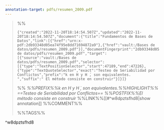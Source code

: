 ```yaml
---
annotation-target: pdfs/resumen_2009.pdf 
---
```


>%%
>```annotation-json
>{"created":"2022-11-20T18:14:54.507Z","updated":"2022-11-20T18:14:54.507Z","document":{"title":"Fundamentos de Bases de Datos","link":[{"href":"urn:x-pdf:2db93348d05ea74f95e8dd71694872a9"},{"href":"vault:/Bases de datos/pdfs/resumen_2009.pdf"}],"documentFingerprint":"2db93348d05ea74f95e8dd71694872a9"},"uri":"vault:/Bases de datos/pdfs/resumen_2009.pdf","target":[{"source":"vault:/Bases de datos/pdfs/resumen_2009.pdf","selector":[{"type":"TextPositionSelector","start":47189,"end":47226},{"type":"TextQuoteSelector","exact":"Testeo de Seriabilidad por Conflictos","prefix":"k en H y H ́, son equivalentes. ","suffix":" El método consiste en construir"}]}]}
>```
>%%
>*%%PREFIX%%k en H y H ́, son equivalentes.%%HIGHLIGHT%% ==Testeo de Seriabilidad por Conflictos== %%POSTFIX%%El método consiste en construir*
>%%LINK%%[[#^w8dpztsfhd8|show annotation]]
>%%COMMENT%%
>
>%%TAGS%%
>
^w8dpztsfhd8
